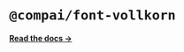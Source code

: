 # `@compai/font-vollkorn`

[**Read the docs &rarr;**](https://components.ai/docs/typefaces/vollkorn)
